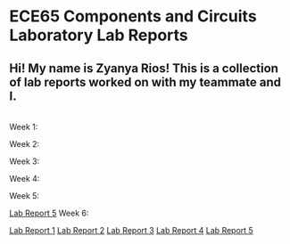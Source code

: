 # ECE65 Components and Circuits Laboratory Lab Reports 
## Hi! My name is Zyanya Rios! This is a collection of lab reports worked on with my teammate and I. 


<br>
Week 1:
<br>

Week 2:
<br>

Week 3:
<br>

Week 4:
<br>

Week 5:
<br>

[Lab Report 5](https://github.com/ZyanyaRios/ece65-lab-reports/blob/main/ECE%2065%20Lab%20Report%205%20(3).pdf)
Week 6:
<br>


[Lab Report 1](https://zyanyarios.github.io/cse15l-lab-reports/LabReport1.html)
[Lab Report 2](https://zyanyarios.github.io/cse15l-lab-reports/LabReport2.html)
[Lab Report 3](https://zyanyarios.github.io/cse15l-lab-reports/LabReport3.html)
[Lab Report 4](https://zyanyarios.github.io/cse15l-lab-reports/LabReport4.html)
[Lab Report 5](https://zyanyarios.github.io/cse15l-lab-reports/LabReport5.html)
